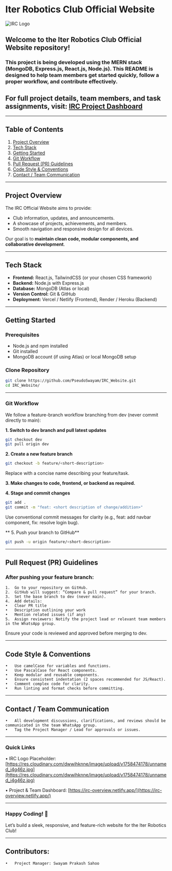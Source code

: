 # Iter Robotics Club Official Website

![IRC Logo](https://res.cloudinary.com/dwwihknne/image/upload/v1758474178/unnamed_i4g46z.jpg)  

## Welcome to the **Iter Robotics Club Official Website** repository!  
### This project is being developed using the **MERN stack** (MongoDB, Express.js, React.js, Node.js). This README is designed to help team members get started quickly, follow a proper workflow, and contribute effectively.

## For full project details, team members, and task assignments, visit: [IRC Project Dashboard](https://irc-overview.netlify.app/)  

---

## Table of Contents
1. [Project Overview](#project-overview)  
2. [Tech Stack](#tech-stack)  
3. [Getting Started](#getting-started)  
4. [Git Workflow](#git-workflow)  
5. [Pull Request (PR) Guidelines](#pull-request-pr-guidelines)  
6. [Code Style & Conventions](#code-style--conventions)  
7. [Contact / Team Communication](#contact--team-communication)

---

## Project Overview
The IRC Official Website aims to provide:
- Club information, updates, and announcements.
- A showcase of projects, achievements, and members.
- Smooth navigation and responsive design for all devices.

Our goal is to **maintain clean code, modular components, and collaborative development**.

---

## Tech Stack
- **Frontend:** React.js, TailwindCSS (or your chosen CSS framework)  
- **Backend:** Node.js with Express.js  
- **Database:** MongoDB (Atlas or local)  
- **Version Control:** Git & GitHub  
- **Deployment:** Vercel / Netlify (Frontend), Render / Heroku (Backend)  

---

## Getting Started

### Prerequisites
- Node.js and npm installed
- Git installed
- MongoDB account (if using Atlas) or local MongoDB setup

### Clone Repository
```bash
git clone https://github.com/PseudoSwayam/IRC_Website.git
cd IRC_Website/
```

---

### Git Workflow

We follow a feature-branch workflow branching from dev (never commit directly to main):

**1. Switch to dev branch and pull latest updates**
```bash
git checkout dev
git pull origin dev
```

**2. Create a new feature branch**
```bash
git checkout -b feature/<short-description>
```
Replace <short-description> with a concise name describing your feature/task.

**3. Make changes to code, frontend, or backend as required.**

**4. Stage and commit changes**
```bash
git add .
git commit -m "feat: <short description of change/addition>"
```
Use conventional commit messages for clarity (e.g., feat: add navbar component, fix: resolve login bug).

** 5.	Push your branch to GitHub**
```bash
git push -u origin feature/<short-description>
```

---

## Pull Request (PR) Guidelines

### After pushing your feature branch:
	1.	Go to your repository on GitHub.
	2.	GitHub will suggest: “Compare & pull request” for your branch.
	3.	Set the base branch to dev (never main).
	4.	Add details:
	•	Clear PR title
	•	Description outlining your work
	•	Mention related issues (if any)
	5.	Assign reviewers: Notify the project lead or relevant team members in the WhatsApp group.

Ensure your code is reviewed and approved before merging to dev.

---

## Code Style & Conventions
	•	Use camelCase for variables and functions.
	•	Use PascalCase for React components.
	•	Keep modular and reusable components.
	•	Ensure consistent indentation (2 spaces recommended for JS/React).
	•	Comment complex code for clarity.
	•	Run linting and format checks before committing.

---

## Contact / Team Communication
	•	All development discussions, clarifications, and reviews should be communicated in the team WhatsApp group.
	•	Tag the Project Manager / Lead for approvals or issues.

---

### Quick Links
•	IRC Logo Placeholder: [https://res.cloudinary.com/dwwihknne/image/upload/v1758474178/unnamed_i4g46z.jpg](https://res.cloudinary.com/dwwihknne/image/upload/v1758474178/unnamed_i4g46z.jpg)

•	Project & Team Dashboard: [https://irc-overview.netlify.app/](https://irc-overview.netlify.app/)

---

### Happy Coding! 🚀

Let’s build a sleek, responsive, and feature-rich website for the Iter Robotics Club!

---

## Contributors:
	•	Project Manager: Swayam Prakash Sahoo
	